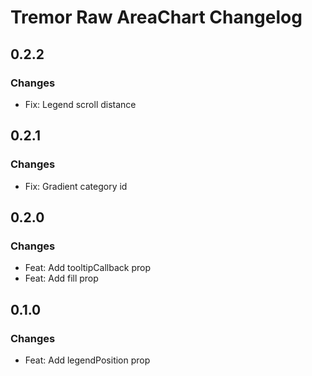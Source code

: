 # Tremor Raw AreaChart Changelog

## 0.2.2

### Changes

- Fix: Legend scroll distance

## 0.2.1

### Changes

- Fix: Gradient category id

## 0.2.0

### Changes

- Feat: Add tooltipCallback prop
- Feat: Add fill prop

## 0.1.0

### Changes

- Feat: Add legendPosition prop
